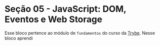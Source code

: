 # Seção 05 - JavaScript: DOM, Eventos e Web Storage

Esse bloco pertence ao módulo de `fundamentos` do curso da [Trybe](https://www.betrybe.com/). Nesse bloco aprendi 


